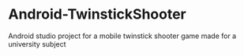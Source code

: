 # Android-TwinstickShooter

Android studio project for a mobile twinstick shooter game made for a university subject
